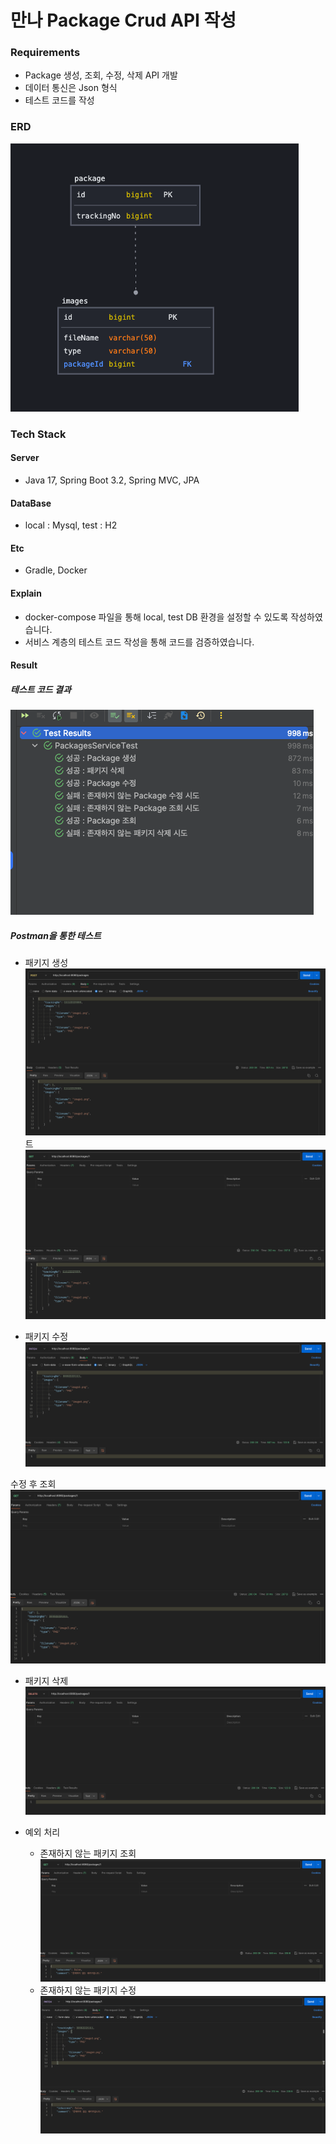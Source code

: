 # 만나 Package Crud API 작성

### Requirements

- Package 생성, 조회, 수정, 삭제 API 개발
- 데이터 통신은 Json 형식
- 테스트 코드를 작성

### ERD
![img_6.png](img_6.png)

### Tech Stack

#### Server

- Java 17, Spring Boot 3.2, Spring MVC, JPA

#### DataBase

- local : Mysql, test : H2

#### Etc

- Gradle, Docker

#### Explain

- docker-compose 파일을 통해 local, test DB 환경을 설정할 수 있도록 작성하였습니다.
- 서비스 계층의 테스트 코드 작성을 통해 코드를 검증하였습니다.



#### Result

##### 테스트 코드 결과

![img_9.png](img_9.png)

##### Postman을 통한 테스트

- 패키지 생성
![img_1.png](img_1.png)트
![img_3.png](img_3.png)

- 패키지 수정
![img_2.png](img_2.png)

수정 후 조회
![img_4.png](img_4.png)

- 패키지 삭제
![img_5.png](img_5.png)

- 예외 처리
    - 존재하지 않는 패키지 조회
  ![img_8.png](img_8.png)
    - 존재하지 않는 패키지 수정
  ![img_7.png](img_7.png)









